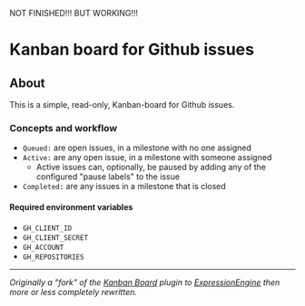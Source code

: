NOT FINISHED!!! BUT WORKING!!!
# Kanban board for Github issues

## About

This is a simple, read-only, Kanban-board for Github issues.

### Concepts and workflow

* `Queued:` are open issues, in a milestone with no one assigned
* `Active:` are any open issue, in a milestone with someone assigned
   * Active issues can, optionally, be paused by adding any of the configured "pause labels" to the issue
* `Completed:` are any issues in a milestone that is closed

#### Required environment variables

* `GH_CLIENT_ID`
* `GH_CLIENT_SECRET`
* `GH_ACCOUNT`
* `GH_REPOSITORIES`

----

_Originally a "fork" of the [Kanban Board](https://github.com/ellislab/kanban-board) plugin to [ExpressionEngine](https://ellislab.com/expressionengine) then more or less completely rewritten._
